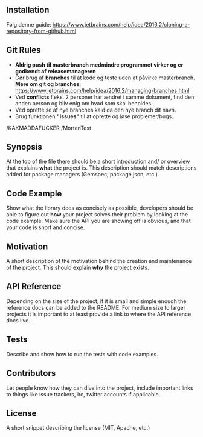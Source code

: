 ## Installation

Følg denne guide:
https://www.jetbrains.com/help/idea/2016.2/cloning-a-repository-from-github.html

## Git Rules

* **Aldrig push til masterbranch medmindre programmet virker og er godkendt af releasemanageren**
* Gør brug af **branches** til at kode og teste uden at påvirke masterbranch. **Mere om git og branches:** https://www.jetbrains.com/help/idea/2016.2/managing-branches.html
* Ved **conflicts** f.eks. 2 personer har ændret i samme dokument, find den anden person og bliv enig om hvad som skal beholdes. 
* Ved oprettelse af nye branches kald da den nye branch dit navn. 
* Brug funktionen **"Issues"** til at oprette og løse problemer/bugs. 


/KAKMADDAFUCKER
/MortenTest

## Synopsis

At the top of the file there should be a short introduction and/ or overview that explains **what** the project is. This description should match descriptions added for package managers (Gemspec, package.json, etc.)

## Code Example

Show what the library does as concisely as possible, developers should be able to figure out **how** your project solves their problem by looking at the code example. Make sure the API you are showing off is obvious, and that your code is short and concise.

## Motivation

A short description of the motivation behind the creation and maintenance of the project. This should explain **why** the project exists.

## API Reference

Depending on the size of the project, if it is small and simple enough the reference docs can be added to the README. For medium size to larger projects it is important to at least provide a link to where the API reference docs live.

## Tests

Describe and show how to run the tests with code examples.

## Contributors

Let people know how they can dive into the project, include important links to things like issue trackers, irc, twitter accounts if applicable.

## License

A short snippet describing the license (MIT, Apache, etc.)
